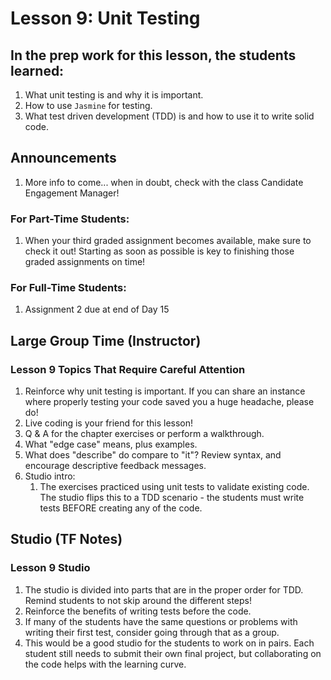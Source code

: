 # Lesson 9: Unit Testing

## In the prep work for this lesson, the students learned:
1. What unit testing is and why it is important.
1. How to use ``Jasmine`` for testing.
1. What test driven development (TDD) is and how to use it to write solid code.

## Announcements
1. More info to come... when in doubt, check with the class Candidate Engagement Manager!

### For Part-Time Students:
1. When your third graded assignment becomes available, make sure to check it out! Starting as soon as possible is key to finishing those graded assignments on time!

### For Full-Time Students:
1. Assignment 2 due at end of Day 15

## Large Group Time (Instructor)

### Lesson 9 Topics That Require Careful Attention
1. Reinforce why unit testing is important. If you can share an instance where properly testing your code saved you a huge headache, please do! 
1. Live coding is your friend for this lesson!
1. Q & A for the chapter exercises or perform a walkthrough.
1. What "edge case" means, plus examples.
1. What does "describe" do compare to "it"? Review syntax, and encourage descriptive feedback messages.
1. Studio intro: 
   1. The exercises practiced using unit tests to validate existing code. The studio flips this to a TDD scenario - the students must write tests BEFORE creating any of the code.

## Studio (TF Notes)

### Lesson 9 Studio
1. The studio is divided into parts that are in the proper order for TDD. Remind students to not skip around the different steps!
1. Reinforce the benefits of writing tests before the code.
1. If many of the students have the same questions or problems with writing their first test, consider going through that as a group.
1. This would be a good studio for the students to work on in pairs. Each student still needs to submit their own final project, but collaborating on the code helps with the learning curve.